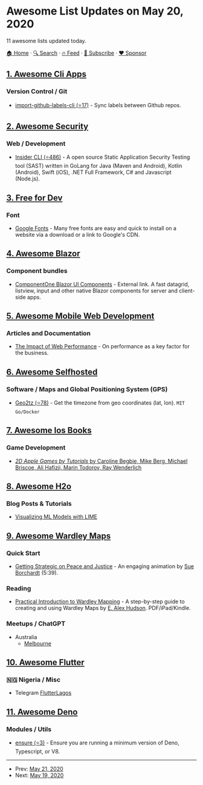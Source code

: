 # Awesome List Updates on May 20, 2020

11 awesome lists updated today.

[🏠 Home](/README.md) · [🔍 Search](https://www.trackawesomelist.com/search/) · [🔥 Feed](https://www.trackawesomelist.com/rss.xml) · [📮 Subscribe](https://trackawesomelist.us17.list-manage.com/subscribe?u=d2f0117aa829c83a63ec63c2f&id=36a103854c) · [❤️  Sponsor](https://github.com/sponsors/theowenyoung)



## [1. Awesome Cli Apps](/content/agarrharr/awesome-cli-apps/README.md)

### Version Control / Git

*   [import-github-labels-cli (⭐17)](https://github.com/abhijithvijayan/import-github-labels-cli) - Sync labels between Github repos.

## [2. Awesome Security](/content/sbilly/awesome-security/README.md)

### Web / Development

*   [Insider CLI (⭐486)](https://github.com/insidersec/insider) - A open source Static Application Security Testing tool (SAST) written in GoLang for Java (Maven and Android), Kotlin (Android), Swift (iOS), .NET Full Framework, C# and Javascript (Node.js).

## [3. Free for Dev](/content/ripienaar/free-for-dev/README.md)

### Font

*   [Google Fonts](https://fonts.google.com/) - Many free fonts are easy and quick to install on a website via a download or a link to Google's CDN.

## [4. Awesome Blazor](/content/AdrienTorris/awesome-blazor/README.md)

### Component bundles

*   [ComponentOne Blazor UI Components](https://www.grapecity.com/componentone/blazor-ui-controls) - External link. A fast datagrid, listview, input and other native Blazor components for server and client-side apps.

## [5. Awesome Mobile Web Development](/content/myshov/awesome-mobile-web-development/README.md)

### Articles and Documentation

*   [The Impact of Web Performance](https://simplified.dev/performance/impact-of-web-performance) - On performance as a key factor for the business.

## [6. Awesome Selfhosted](/content/awesome-selfhosted/awesome-selfhosted/README.md)

### Software / Maps and Global Positioning System (GPS)

*   [Geo2tz (⭐78)](https://github.com/noandrea/geo2tz) - Get the timezone from geo coordinates (lat, lon). `MIT` `Go/Docker`

## [7. Awesome Ios Books](/content/bystritskiy/awesome-ios-books/README.md)

### Game Development

*   [*2D Apple Games by Tutorials* by Caroline Begbie, Mike Berg, Michael Briscoe, Ali Hafizji, Marin Todorov, Ray Wenderlich](https://store.raywenderlich.com/products/3d-apple-games-by-tutorials)

## [8. Awesome H2o](/content/h2oai/awesome-h2o/README.md)

### Blog Posts & Tutorials

*   [Visualizing ML Models with LIME](https://uc-r.github.io/lime)

## [9. Awesome Wardley Maps](/content/wardley-maps-community/awesome-wardley-maps/README.md)

### Quick Start

*   [Getting Strategic on Peace and Justice](https://vimeo.com/363571089) - An engaging animation by [Sue Borchardt](https://vimeo.com/researchartist) (5:39).

### Reading

*   [Practical Introduction to Wardley Mapping](https://leanpub.com/practicalintroductiontowardleymapping) - A step-by-step guide to creating and using Wardley Maps by [E. Alex Hudson](https://twitter.com/ealexhudson). PDF/iPad/Kindle.

### Meetups / ChatGPT

*   Australia
    *   [Melbourne](https://www.meetup.com/Wardley-Mapping-Online-Meetup-AEST-AEDT-timezone/)

## [10. Awesome Flutter](/content/Solido/awesome-flutter/README.md)

### 🇳🇬 Nigeria / Misc

*   Telegram [FlutterLagos](https://t.me/joinchat/PAH0fVA0l7F_zMM537lo9w)

## [11. Awesome Deno](/content/denolib/awesome-deno/README.md)

### Modules / Utils

*   [ensure (⭐3)](https://github.com/eankeen/ensure) - Ensure you are running a minimum version of Deno, Typescript, or V8.

---

- Prev: [May 21, 2020](/content/2020/05/21/README.md)
- Next: [May 19, 2020](/content/2020/05/19/README.md)